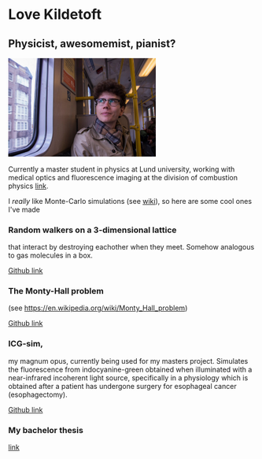 # Love Kildetoft
## Physicist, awesomemist, pianist?
<img src="73287722_3692383264121308_5840407399386578944_n-2.jpg" alt="me" width="300"/>

Currently a master student in physics at Lund university, working with medical optics  and fluorescence imaging
at the division of combustion physics [link](https://www.forbrf.lth.se/). 

I *really* like Monte-Carlo simulations (see [wiki](https://en.wikipedia.org/wiki/Monte_Carlo_method)), so here are some cool ones I've made

### Random walkers on a 3-dimensional lattice 
that interact by destroying eachother when they meet. Somehow analogous to gas molecules in a box.

[Github link](https://github.com/lkildetoft/Vicious-walkers)

### The Monty-Hall problem 
(see https://en.wikipedia.org/wiki/Monty_Hall_problem)

[Github link](https://github.com/lkildetoft/Monty-Hall-problem)

### ICG-sim,
my magnum opus, currently being used for my masters project. Simulates the fluorescence from indocyanine-green obtained when illuminated with a near-infrared incoherent light source, specifically in a physiology which is obtained after a patient has undergone surgery for esophageal cancer (esophagectomy). 

[Github link](https://github.com/lkildetoft/ICG-sim)

### My bachelor thesis

[link](https://lup.lub.lu.se/student-papers/search/publication/9049610)
